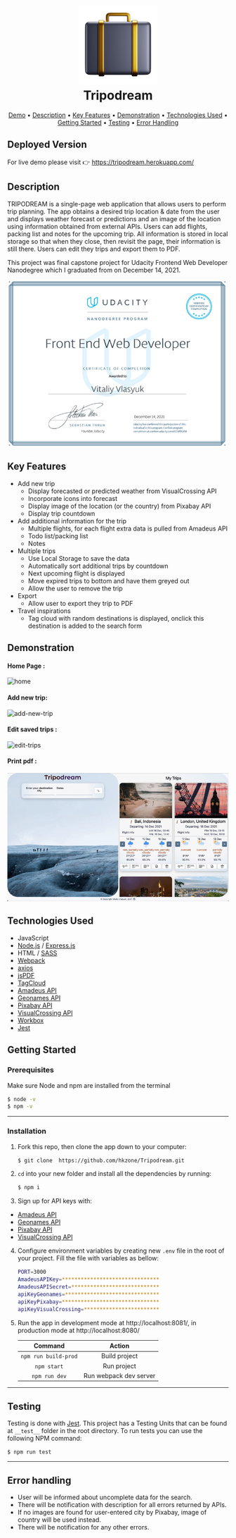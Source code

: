 <h1 align="center">
<br>
  <a href="https://tripodream.herokuapp.com/"><img src="./demo/icon.png" alt="Tripodream" width="180"></a>
  <br>
  Tripodream
  <br>
</h1>

 <p align="center">
   <a href="#deployed-version">Demo</a> •
   <a href="#description">Description</a> •
   <a href="#key-features">Key Features</a> •
   <a href="#demonstration">Demonstration</a> •
   <a href="#technologies-used">Technologies Used</a> •
   <a href="#getting-started">Getting Started</a> •
   <a href="#testing">Testing</a> •
   <a href="#error-handling">Error Handling</a>

</p>

## Deployed Version

For live demo please visit 👉 https://tripodream.herokuapp.com/

## Description

TRIPODREAM is a single-page web application that allows users to perform trip planning. The app obtains a desired trip location & date from the user and displays weather forecast or predictions and an image of the location using information obtained from external APIs. Users can add flights, packing list and notes for the upcoming trip. All information is stored in local storage so that when they close, then revisit the page, their information is still there. Users can edit they trips and export them to PDF.

This project was final capstone project for Udacity Frontend Web Developer Nanodegree which I graduated from on December 14, 2021.

<img src="./demo/udacity.jpg" alt="udacity" width="500px">

## Key Features

- Add new trip
  - Display forecasted or predicted weather from VisualCrossing API
  - Incorporate icons into forecast
  - Display image of the location (or the country) from Pixabay API
  - Display trip countdown
- Add additional information for the trip
  - Multiple flights, for each flight extra data is pulled from Amadeus API
  - Todo list/packing list
  - Notes
- Multiple trips
  - Use Local Storage to save the data
  - Automatically sort additional trips by countdown
  - Next upcoming flight is displayed
  - Move expired trips to bottom and have them greyed out
  - Allow the user to remove the trip
- Export
  - Allow user to export they trip to PDF
- Travel inspirations
  - Tag cloud with random destinations is displayed, onclick this destination is added to the search form

## Demonstration

#### Home Page :

![home](./demo/home.gif)

#### Add new trip:

![add-new-trip](./demo/add.gif)

#### Edit saved trips :

![edit-trips](./demo/edit.gif)

#### Print pdf :

![print-pdf](./demo/pdf.gif)

## Technologies Used

- JavaScript
- [Node.js](https://nodejs.org/) / [Express.js](https://expressjs.com/)
- HTML / [SASS](https://sass-lang.com/)
- [Webpack](https://github.com/webpack/webpack)
- [axios](https://www.npmjs.com/package/axios)
- [jsPDF](https://github.com/parallax/jsPDF)
- [TagCloud](https://github.com/cong-min/TagCloud)
- [Amadeus API](https://developers.amadeus.com/)
- [Geonames API](http://www.geonames.org/export/web-services.html)
- [Pixabay API](https://pixabay.com/api/docs/)
- [VisualCrossing API](https://www.visualcrossing.com/weather-api)
- [Workbox](https://developers.google.com/web/tools/workbox)
- [Jest](https://github.com/facebook/jest)

## Getting Started

### Prerequisites

Make sure Node and npm are installed from the terminal

```bash
$ node -v
$ npm -v
```

---

### Installation

1. Fork this repo, then clone the app down to your computer:

   ```bash
   $ git clone  https://github.com/hkzone/Tripodream.git
   ```

2. `cd` into your new folder and install all the
   dependencies by running:

   ```bash
   $ npm i
   ```

3. Sign up for API keys with:

- [Amadeus API](https://developers.amadeus.com/)
- [Geonames API](http://www.geonames.org/export/web-services.html)
- [Pixabay API](https://pixabay.com/api/docs/)
- [VisualCrossing API](https://www.visualcrossing.com/weather-api)
  <br>

4. Configure environment variables by creating new `.env` file in the root of your project. Fill the file with variables as bellow:

   ```bash
   PORT=3000
   AmadeusAPIKey=*******************************
   AmadeusAPISecret=****************************
   apiKeyGeonames=******************************
   apiKeyPixabay=*******************************
   apiKeyVisualCrossing=************************
   ```

5. Run the app in development mode at http://localhost:8081/, in production mode at http://localhost:8080/

   |       Command        |         Action         |
   | :------------------: | :--------------------: |
   | `npm run build-prod` |     Build project      |
   |     `npm start`      |      Run project       |
   |    `npm run dev`     | Run webpack dev server |

---

## Testing

Testing is done with [Jest](https://github.com/facebook/jest). This project has a Testing Units that can be found at `__test__` folder in the root directory.
To run tests you can use the following NPM command:

```
$ npm run test
```

---

## Error handling

- User will be informed about uncomplete data for the search.
- There will be notification with description for all errors returned by APIs.
- If no images are found for user-entered city by Pixabay, image of country will be used instead.
- There will be notification for any other errors.
